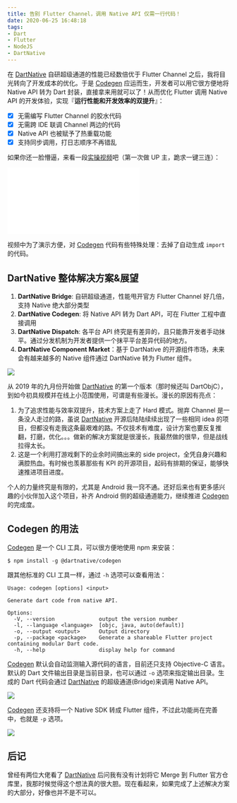 ```yaml
---
title: 告别 Flutter Channel，调用 Native API 仅需一行代码！
date: 2020-06-25 16:48:18
tags:
- Dart
- Flutter
- NodeJS
- DartNative
---
```


在 [DartNative](https://github.com/dart-native/dart_native) 自研超级通道的性能已经数倍优于 Flutter Channel 之后，我将目光转向了开发成本的优化。于是 [Codegen](https://github.com/dart-native/codegen) 应运而生，开发者可以用它很方便地将 Native API 转为 Dart 封装，直接拿来用就可以了！从而优化 Flutter 调用 Native API 的开发体验，实现『**运行性能和开发效率的双提升**』：

- [x] 无需编写 Flutter Channel 的胶水代码
- [x] 无需跨 IDE 联调 Channel 两边的代码
- [x] Native API 也被赋予了热重载功能
- [x] 支持同步调用，打日志顺序不再错乱

<!--more-->

如果你还一脸懵逼，来看一段[实操视频](https://www.bilibili.com/video/BV1Bt4y197Jg)吧（第一次做 UP 主，跪求一键三连）：

<iframe src="//player.bilibili.com/player.html?aid=626168423&bvid=BV1Bt4y197Jg&cid=205348003&page=1" scrolling="no" border="0" frameborder="no" framespacing="0" allowfullscreen="true"> </iframe>

视频中为了演示方便，对 [Codegen](https://github.com/dart-native/codegen) 代码有些特殊处理：去掉了自动生成 `import` 的代码。

## DartNative 整体解决方案&展望

1. **DartNative Bridge**: 自研超级通道，性能甩开官方 Flutter Channel 好几倍，支持 Native 绝大部分类型
2. **DartNative Codegen**: 将 Native API 转为 Dart API，可在 Flutter 工程中直接调用
3. **DartNative Dispatch**: 各平台 API 终究是有差异的，且只能靠开发者手动抹平。通过分发机制为开发者提供一个抹平平台差异代码的地方。
4. **DartNative Component Market**：基于 DartNative 的开源组件市场，未来会有越来越多的 Native 组件通过 DartNative 转为 Flutter 组件。

![](http://yulingtianxia.com/resources/DartObjC/DartNative%20Future.png)

从 2019 年的九月份开始做 [DartNative](https://github.com/dart-native/dart_native) 的第一个版本（那时候还叫 DartObjC），到如今初具规模并在线上小范围使用，可谓是有些漫长。漫长的原因有亮点：

1. 为了追求性能与效率双提升，技术方案上走了 Hard 模式。抛弃 Channel 是一条没人走过的路，虽说 [DartNative](https://github.com/dart-native/dart_native) 开源后陆陆续续出现了一些相同 idea 的项目，但都没有走我这条最艰难的路。不仅技术有难度，设计方案也要反复推翻，打磨，优化。。。做新的解决方案就是很漫长，我最然做的很早，但是战线拉得太长。
2. 这是一个利用打游戏剩下的业余时间搞出来的 side project，全凭自身兴趣和满腔热血。有时候也羡慕那些有 KPI 的开源项目，起码有排期的保证，能够快速推进项目进度。

个人的力量终究是有限的，尤其是 Android 我一窍不通。还好后来也有更多感兴趣的小伙伴加入这个项目，补齐 Android 侧的超级通道能力，继续推进 [Codegen](https://github.com/dart-native/codegen) 的完成度。

## Codegen 的用法

[Codegen](https://github.com/dart-native/codegen) 是一个 CLI 工具，可以很方便地使用 npm 来安装：

```
$ npm install -g @dartnative/codegen
```

跟其他标准的 CLI 工具一样，通过 `-h` 选项可以查看用法：

```
Usage: codegen [options] <input>

Generate dart code from native API.

Options:
  -V, --version              output the version number
  -l, --language <language>  [objc, java, auto(default)]
  -o, --output <output>      Output directory
  -p, --package <package>    Generate a shareable Flutter project containing modular Dart code.
  -h, --help                 display help for command
```

[Codegen](https://github.com/dart-native/codegen) 默认会自动监测输入源代码的语言，目前还只支持 Objective-C 语言。默认的 Dart 文件输出目录是当前目录，也可以通过 `-o` 选项来指定输出目录。生成的 Dart 代码会通过 [DartNative](https://github.com/dart-native/dart_native) 的超级通道(Bridge)来调用 Native API。

![](https://github.com/dart-native/codegen/blob/master/images/introduction.png?raw=true)

[Codegen](https://github.com/dart-native/codegen) 还支持将一个 Native SDK 转成 Flutter 组件，不过此功能尚在完善中，也就是 `-p` 选项。

![](https://github.com/dart-native/codegen/blob/master/images/login_sample.png?raw=true)

## 后记

曾经有两位大佬看了 [DartNative](https://github.com/dart-native/dart_native) 后问我有没有计划将它 Merge 到 Flutter 官方仓库里，我那时候觉得这个想法真的很大胆。现在看起来，如果完成了上述解决方案的大部分，好像也并不是不可以。